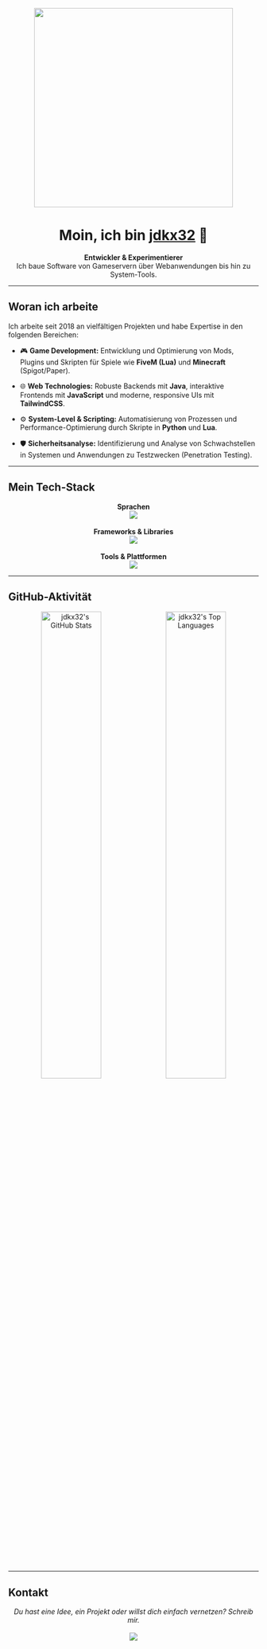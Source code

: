 <p align="center">
  <img src="https://media2.giphy.com/media/v1.Y2lkPTc5MGI3NjExNWl0dDdndzN3aXpmODd0MXF0OTlvNTM0cXhheDFocWphcXdpYWJqZCZlcD12MV9pbnRlcm5hbF9naWZfYnlfaWQmY3Q9Zw/13CoXDiaCcCoyk/giphy.gif" width="400" />
</p>

<h1 align="center">Moin, ich bin <a href="https://github.com/jdkx32" target="_blank">jdkx32</a> 👋</h1>

<p align="center">
  <b>Entwickler & Experimentierer</b>
  <br/>
  Ich baue Software von Gameservern über Webanwendungen bis hin zu System-Tools.
</p>

---

## Woran ich arbeite

Ich arbeite seit 2018 an vielfältigen Projekten und habe Expertise in den folgenden Bereichen:

- 🎮 **Game Development:** Entwicklung und Optimierung von Mods, Plugins und Skripten für Spiele wie **FiveM (Lua)** und **Minecraft** (Spigot/Paper).

- 🌐 **Web Technologies:** Robuste Backends mit **Java**, interaktive Frontends mit **JavaScript** und moderne, responsive UIs mit **TailwindCSS**.

- ⚙️ **System-Level & Scripting:** Automatisierung von Prozessen und Performance-Optimierung durch Skripte in **Python** und **Lua**.

- 🛡️ **Sicherheitsanalyse:** Identifizierung und Analyse von Schwachstellen in Systemen und Anwendungen zu Testzwecken (Penetration Testing).

---

## Mein Tech-Stack

<p align="center">
  <b>Sprachen</b><br>
  <img src="https://skillicons.dev/icons?i=java,python,lua,js,css,html" /><br><br>
  <b>Frameworks & Libraries</b><br>
  <img src="https://skillicons.dev/icons?i=tailwind,nodejs,react" /><br><br> <b>Tools & Plattformen</b><br>
  <img src="https://skillicons.dev/icons?i=git,github,docker,idea,vscode" />
</p>

---

## GitHub-Aktivität

<p align="center">
  <img src="https://github-readme-stats.vercel.app/api?username=jdkx32&show_icons=true&theme=tokyonight&include_all_commits=true&count_private=true" alt="jdkx32's GitHub Stats" width="49%"/>
  <img src="https://github-readme-stats.vercel.app/api/top-langs/?username=jdkx32&layout=compact&langs_count=8&theme=tokyonight" alt="jdkx32's Top Languages" width="49%"/>
</p>

---

## Kontakt

<p align="center">
  <i>Du hast eine Idee, ein Projekt oder willst dich einfach vernetzen? Schreib mir.</i>
  <br/><br/>
  <a href="mailto:jeremyleonklink@gmail.com"><img src="https://img.shields.io/badge/Email-D14836?style=for-the-badge&logo=gmail&logoColor=white"></a>
</p>
